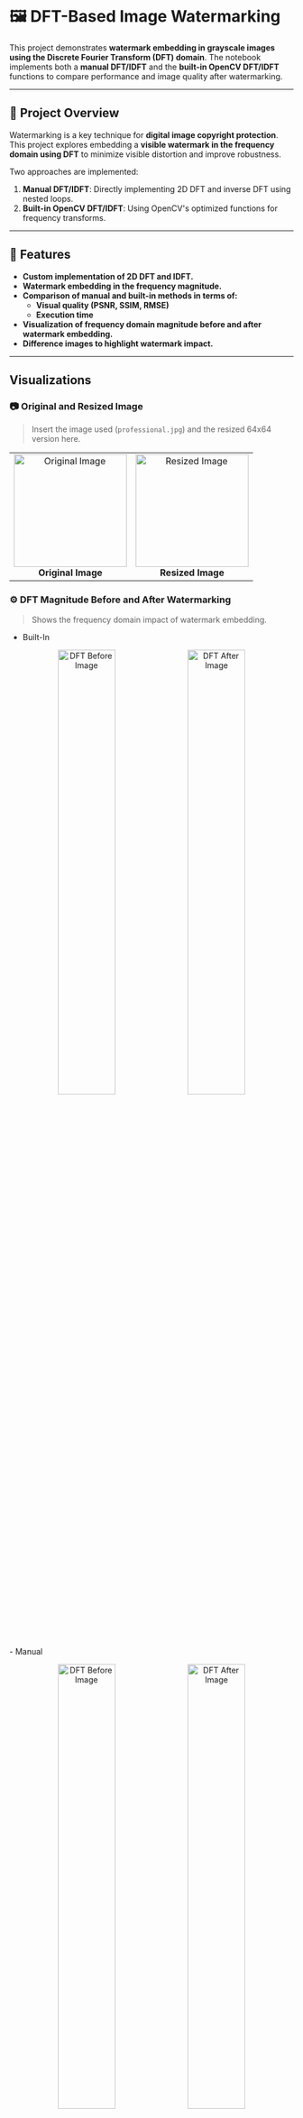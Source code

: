 # 🖼️ **DFT-Based Image Watermarking**

This project demonstrates **watermark embedding in grayscale images using the Discrete Fourier Transform (DFT) domain**. The notebook implements both a **manual DFT/IDFT** and the **built-in OpenCV DFT/IDFT** functions to compare performance and image quality after watermarking.

---

## 🚀 **Project Overview**

Watermarking is a key technique for **digital image copyright protection**. This project explores embedding a **visible watermark in the frequency domain using DFT** to minimize visible distortion and improve robustness.

Two approaches are implemented:

1. **Manual DFT/IDFT**: Directly implementing 2D DFT and inverse DFT using nested loops.
2. **Built-in OpenCV DFT/IDFT**: Using OpenCV's optimized functions for frequency transforms.

---

## 🧠 **Features**

- **Custom implementation of 2D DFT and IDFT.**
- **Watermark embedding in the frequency magnitude.**
- **Comparison of manual and built-in methods in terms of:**
  - **Visual quality (PSNR, SSIM, RMSE)**
  - **Execution time**
- **Visualization of frequency domain magnitude before and after watermark embedding.**
- **Difference images to highlight watermark impact.**

---

## Visualizations

### 📷 Original and Resized Image
> Insert the image used (`professional.jpg`) and the resized 64x64 version here.
<table>
  <tr>
    <td align="center">
      <img src="images/professional.jpg" alt="Original Image" width="200"/><br/>
      <b>Original Image</b>
    </td>
    <td align="center">
      <img src="images/resized.jpg" alt="Resized Image" width="200"/><br/>
      <b>Resized Image</b>
    </td>
  </tr>
</table>

### ⚙️ DFT Magnitude Before and After Watermarking
> Shows the frequency domain impact of watermark embedding.

  - Built-In
  <p align="center">
  <img src="images/DFTbefore_builtin.jpg" alt="DFT Before Image" width="45%"/>
  <img src="images/DFTafter_builtin.jpg" alt="DFT After Image" width="45%"/>
  </p>
  - Manual
  <p align="center">
  <img src="images/DFTbefore_manual.jpg" alt="DFT Before Image" width="45%"/>
  <img src="images/DFTafter_manual.jpg" alt="DFT After Image" width="45%"/>
  </p>

### 🖼️ Watermarked Image
> Reconstructed image after inverse DFT.
  - Built-In
  <p align="center">
  <img src="images/watermarked_builtin.jpg" alt="Built-in Image" width="45%"/>
  </p>
  - Manual
  <p align="center">
  <img src="images/watermarked_manual.jpg" alt="Manual Image" width="45%"/>  
  </p>


### 🔍 Difference Visualizations
> Highlight the visual and quantitative differences due to watermarking.

- Magnitude Spectrum Difference  
  ![Magnitude Diff](images/magnitude_diff.png)
  
- Image Difference (Spatial Domain)  
  ![Spatial Diff](images/spatial_diff.png)
  
- Watermark Pattern  
  ![Watermark Pattern](images/watermark_pattern.png)

---

## 🔍 **Methodology**

1. **Load and resize** the input image to 64x64 grayscale.
2. Compute the **2D DFT manually and using OpenCV**.
3. Create a **text watermark pattern**.
4. Embed the **watermark in the magnitude spectrum** with a scaling factor (alpha).
5. Compute the **inverse DFT to reconstruct the watermarked image**.
6. Evaluate and compare results using **quantitative metrics and visualizations**.
7. Measure **execution time** for both manual and built-in DFT/IDFT implementations.

---

## 🛠 **Installation**

Make sure you have the required Python packages installed:

```bash
pip install opencv-python numpy pandas matplotlib scikit-image
```

---

## 📌 Usage

1. Clone this repository or download the notebook `dft-watermarking.ipynb`.
2. Place a grayscale image named `professional.jpg` in the working directory.
3. Open the notebook and **run all cells sequentially**.
4. The notebook outputs:
    - **Original and watermarked images.**
    - **DFT magnitude visualizations.**
    - **Quality metrics and performance timing.**
    - Saved images `watermarked_manual.jpg` and `watermarked_builtin.jpg`.

---

## 🎯 Results

- Both manual and built-in methods successfully embed the watermark with **minimal perceptual distortion**.
- **PSNR and SSIM values indicate high similarity** between original and watermarked images.
- The built-in OpenCV functions are **significantly faster** than the manual implementation.
- Visualizations show how watermarking affects the **frequency magnitude spectrum**.

---

## 📊 Performance

| **Metric**                | **Built-in DFT/IDFT** | **Manual DFT/IDFT** |
|-----------------------|-------------------|-----------------|
| **Execution Time (DFT)**   | 0.000909 seconds     | 36.764212 seconds        |
| **Execution Time (IDFT)**  | 0.0 seconds     | 37.983244 seconds        |
| **PSNR**                  | High (26.173881 dB)     | High (26.173678 dB)   |
| **SSIM**                | 0.9918             | 0.991801           |
| **RMSE**                | Low (10.027465)    | Low (10.02783)     |

*(Note: Exact times depend on your hardware)*

---

## ✔ **Conclusion**

This project highlights the trade-offs between **clarity and computational efficiency**:

- The manual implementation offers a **clear understanding of DFT mechanics** but is **computationally expensive**.
- The built-in OpenCV functions provide a **practical solution with optimized speed** and **comparable image quality**.

**Watermark embedding in the frequency domain is effective for preserving image fidelity while adding copyright marks**.

---

## 💡 **Future Work**

- **Optimize the manual DFT implementation** using vectorized or parallel processing.
- **Test watermark robustness against attacks** like noise, compression, or cropping.
- Extend watermarking to **color images and adaptive watermark placement**.
- Implement **watermark extraction and verification**.
- Experiment with **different watermark patterns and embedding strengths**.

---

**Developed by [Dipanshu Modi](https://github.com/dipanshumodi31)**
